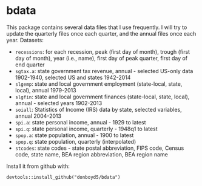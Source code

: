 # bdata

This package contains several data files that I use frequently. I will try to update the quarterly files once each quarter, and the annual files once each year. Datasets:

* `recessions`: for each recession, peak (first day of month), trough (first day of month), year (i.e., name), first day of peak quarter, first day of end quarter
* `sgtax.a`: state government tax revenue, annual - selected US-only data 1902-1940, selected US and states 1942-2014
* `slgemp`: state and local government employment (state-local, state, local), annual 1979-2013
* `slgfin`: state and local government finances (state-local, state, local), annual - selected years 1902-2013
* `soiall`: Statistics of Income (IRS) data by state, selected variables, annual 2004-2013
* `spi.a`: state personal income, annual - 1929 to latest
* `spi.q`: state personal income, quarterly - 1948q1 to latest
* `spop.a`: state population, annual - 1900 to latest
* `spop.q`: state population, quarterly (interpolated)
* `stcodes`: state codes - state postal abbreviation, FIPS code, Census code, state name, BEA region abbreviation, BEA region name

Install it from github with:
  
```{r}
devtools::install_github("donboyd5/bdata")
```
